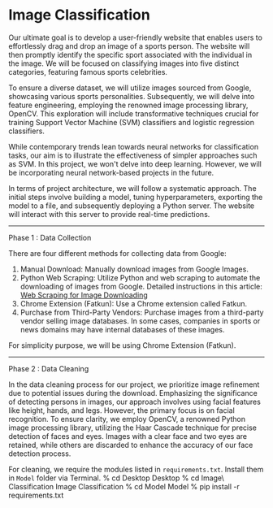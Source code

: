 # Image Classification

Our ultimate goal is to develop a user-friendly website that enables users to effortlessly drag and drop an image of a sports person. The website will then promptly identify the specific sport associated with the individual in the image. We will be focused on classifying images into five distinct categories, featuring famous sports celebrities.

To ensure a diverse dataset, we will utilize images sourced from Google, showcasing various sports personalities. Subsequently, we will delve into feature engineering, employing the renowned image processing library, OpenCV. This exploration will include transformative techniques crucial for training Support Vector Machine (SVM) classifiers and logistic regression classifiers.

While contemporary trends lean towards neural networks for classification tasks, our aim is to illustrate the effectiveness of simpler approaches such as SVM. In this project, we won't delve into deep learning. However, we will be incorporating neural network-based projects in the future.

In terms of project architecture, we will follow a systematic approach. The initial steps involve building a model, tuning hyperparameters, exporting the model to a file, and subsequently deploying a Python server. The website will interact with this server to provide real-time predictions.

<hr>

Phase 1 : Data Collection

There are four different methods for collecting data from Google:
1. Manual Download: Manually download images from Google Images.
2. Python Web Scraping: Utilize Python and web scraping to automate the downloading of images from Google. Detailed instructions in this article: [Web Scraping for Image Downloading](https://medium.com/geekculture/scrape-google-images-with-python-f9a20cda1355)
3. Chrome Extension (Fatkun): Use a Chrome extension called Fatkun.
4. Purchase from Third-Party Vendors: Purchase images from a third-party vendor selling image databases. In some cases, companies in sports or news domains may have internal databases of these images.

For simplicity purpose, we will be using Chrome Extension (Fatkun).

<hr>

Phase 2 : Data Cleaning

In the data cleaning process for our project, we prioritize image refinement due to potential issues during the download. Emphasizing the significance of detecting persons in images, our approach involves using facial features like height, hands, and legs. However, the primary focus is on facial recognition. To ensure clarity, we employ OpenCV, a renowned Python image processing library, utilizing the Haar Cascade technique for precise detection of faces and eyes. Images with a clear face and two eyes are retained, while others are discarded to enhance the accuracy of our face detection process.

For cleaning, we require the modules listed in `requirements.txt`. Install them in `Model` folder via Terminal.
% cd Desktop
Desktop % cd Image\ Classification 
Image Classification % cd Model
Model % pip install -r requirements.txt
